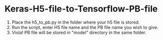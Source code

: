 # Keras-H5-file-to-Tensorflow-PB-file

1. Place the h5_to_pb.py in the folder where your h5 file is stored.
2. Run the script, enter H5 file name and the PB file name you wish to give.
3. Viola! PB file will be stored in "model" directory in the same folder.
